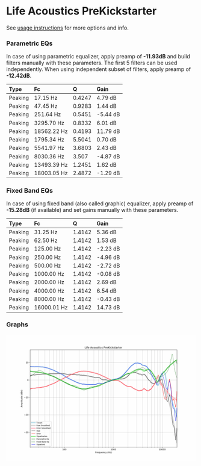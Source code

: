 # Life Acoustics PreKickstarter
See [usage instructions](https://github.com/jaakkopasanen/AutoEq#usage) for more options and info.

### Parametric EQs
In case of using parametric equalizer, apply preamp of **-11.93dB** and build filters manually
with these parameters. The first 5 filters can be used independently.
When using independent subset of filters, apply preamp of **-12.42dB**.

| Type    | Fc          |      Q | Gain     |
|:--------|:------------|:-------|:---------|
| Peaking | 17.15 Hz    | 0.4247 | 4.79 dB  |
| Peaking | 47.45 Hz    | 0.9283 | 1.44 dB  |
| Peaking | 251.64 Hz   | 0.5451 | -5.44 dB |
| Peaking | 3295.70 Hz  | 0.8332 | 6.01 dB  |
| Peaking | 18562.22 Hz | 0.4193 | 11.79 dB |
| Peaking | 1795.34 Hz  | 5.5041 | 0.70 dB  |
| Peaking | 5541.97 Hz  | 3.6803 | 2.43 dB  |
| Peaking | 8030.36 Hz  | 3.507  | -4.87 dB |
| Peaking | 13493.39 Hz | 1.2451 | 1.62 dB  |
| Peaking | 18003.05 Hz | 2.4872 | -1.29 dB |

### Fixed Band EQs
In case of using fixed band (also called graphic) equalizer, apply preamp of **-15.28dB**
(if available) and set gains manually with these parameters.

| Type    | Fc          |      Q | Gain     |
|:--------|:------------|:-------|:---------|
| Peaking | 31.25 Hz    | 1.4142 | 5.36 dB  |
| Peaking | 62.50 Hz    | 1.4142 | 1.53 dB  |
| Peaking | 125.00 Hz   | 1.4142 | -2.23 dB |
| Peaking | 250.00 Hz   | 1.4142 | -4.96 dB |
| Peaking | 500.00 Hz   | 1.4142 | -2.72 dB |
| Peaking | 1000.00 Hz  | 1.4142 | -0.08 dB |
| Peaking | 2000.00 Hz  | 1.4142 | 2.69 dB  |
| Peaking | 4000.00 Hz  | 1.4142 | 6.54 dB  |
| Peaking | 8000.00 Hz  | 1.4142 | -0.43 dB |
| Peaking | 16000.01 Hz | 1.4142 | 14.73 dB |

### Graphs
![](./Life%20Acoustics%20PreKickstarter.png)